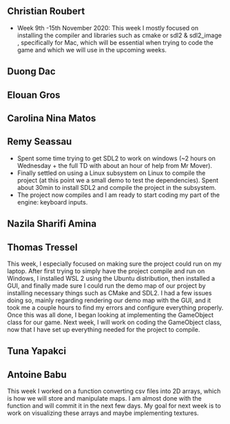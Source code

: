 ## Christian Roubert
- Week 9th -15th November 2020: This week I mostly focused on installing the compiler and libraries  such as cmake or sdl2 & sdl2_image , specifically for Mac, which will be essential when trying to code the game and which we will use in the upcoming weeks.
## Duong Dac
## Elouan Gros
## Carolina Nina Matos
## Remy Seassau
- Spent some time trying to get SDL2 to work on windows (~2 hours on Wednesday + the full TD with about an hour of help from Mr Mover).
- Finally settled on using a Linux subsystem on Linux to compile the project (at this point we a small demo to test the dependencies). Spent about 30min to install SDL2 and compile the project in the subsystem.
- The project now compiles and I am ready to start coding my part of the engine: keyboard inputs.
## Nazila Sharifi Amina
## Thomas Tressel
This week, I especially focused on making sure the project could run on my laptop. After first trying to simply have the project compile and run on Windows, I installed WSL 2 using the Ubuntu distribution, then installed a GUI, and finally made sure I could run the demo map of our project by installing necessary things such as CMake and SDL2. I had a few issues doing so, mainly regarding rendering our demo map with the GUI, and it took me a couple hours to find my errors and configure everything properly. Once this was all done, I began looking at implementing the GameObject class for our game. Next week, I will work on coding the GameObject class, now that I have set up everything needed for the project to compile.
## Tuna Yapakci
## Antoine Babu
This week I worked on a function converting csv files into 2D arrays, which is how we will store and manipulate maps. 
I am almost done with the function and will commit it in the next few days. My goal for next week is to work on visualizing these arrays and maybe implementing textures.


